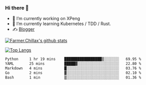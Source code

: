 ### Hi there 👋

- 🔭 I’m currently working on XPeng
- 🌱 I’m currently learning Kubernetes / TDD / Rust.
- ✍️ [Blogger](https://blog.farmer233.top)
<!-- - 🤔 [My Gitee](https://gitee.com/Farmer-chong) -->


[![Farmer.Chillax's github stats](https://github-readme-stats.vercel.app/api?username=FarmerChillax)](https://github.com/anuraghazra/github-readme-stats)

[![Top Langs](https://github-readme-stats.vercel.app/api/top-langs/?username=FarmerChillax&layout=compact&hide=html,css,javascript)](https://github.com/anuraghazra/github-readme-stats)


<a href="https://wakatime.com/@Farmer"> </a>
          <!--START_SECTION:waka-->

```txt
Python     1 hr 19 mins    █████████████████▒░░░░░░░   69.95 %
YAML       25 mins         █████▓░░░░░░░░░░░░░░░░░░░   22.80 %
Markdown   4 mins          █░░░░░░░░░░░░░░░░░░░░░░░░   03.76 %
Go         2 mins          ▓░░░░░░░░░░░░░░░░░░░░░░░░   02.10 %
Bash       1 min           ▒░░░░░░░░░░░░░░░░░░░░░░░░   01.36 %
```

<!--END_SECTION:waka-->



<!--
**Farmer-chong/Farmer-chong** is a ✨ _special_ ✨ repository because its `README.md` (this file) appears on your GitHub profile.

Here are some ideas to get you started:

- 🔭 I’m currently working on ...
- 🌱 I’m currently learning ...
- 👯 I’m looking to collaborate on ...
- 🤔 I’m looking for help with ...
- 💬 Ask me about ...
- 📫 How to reach me: ...
- 😄 Pronouns: ...
- ⚡ Fun fact: ...
-->
